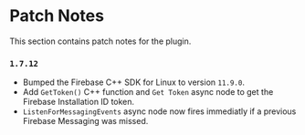 # Patch Notes

This section contains patch notes for the plugin.


### `1.7.12`
- Bumped the Firebase C++ SDK for Linux to version `11.9.0`.
- Add `GetToken()` C++ function and `Get Token` async node to get the Firebase Installation ID token.
- `ListenForMessagingEvents` async node now fires immediatly if a previous Firebase Messaging was missed.


